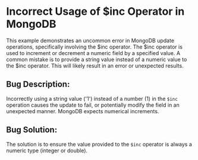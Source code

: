 # Incorrect Usage of $inc Operator in MongoDB
This example demonstrates an uncommon error in MongoDB update operations, specifically involving the $inc operator. The $inc operator is used to increment or decrement a numeric field by a specified value. A common mistake is to provide a string value instead of a numeric value to the $inc operator.  This will likely result in an error or unexpected results.

## Bug Description:
Incorrectly using a string value ('1') instead of a number (1) in the `$inc` operation causes the update to fail, or potentially modify the field in an unexpected manner.  MongoDB expects numerical increments.

## Bug Solution:
The solution is to ensure the value provided to the `$inc` operator is always a numeric type (integer or double).